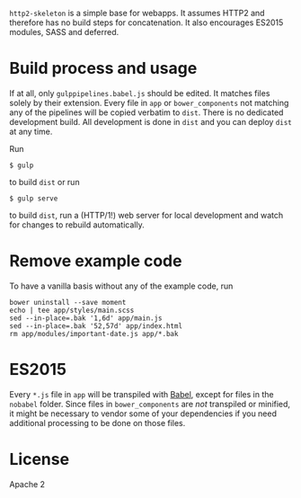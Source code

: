 `http2-skeleton` is a simple base for webapps. It assumes HTTP2 and therefore
has no build steps for concatenation. It also encourages ES2015 modules, SASS
and deferred.

# Build process and usage

If at all, only `gulppipelines.babel.js` should be edited. It matches files
solely by their extension. Every file in `app` or `bower_components` not
matching any of the pipelines will be copied verbatim to `dist`.
There is no dedicated development build. All development is done in `dist` and
you can deploy `dist` at any time.

Run

```
$ gulp
```

to build `dist` or run

```
$ gulp serve
```

to build `dist`, run a (HTTP/1!) web server for local development and
watch for changes to rebuild automatically.

# Remove example code

To have a vanilla basis without any of the example code, run

```
bower uninstall --save moment
echo | tee app/styles/main.scss
sed --in-place=.bak '1,6d' app/main.js
sed --in-place=.bak '52,57d' app/index.html
rm app/modules/important-date.js app/*.bak
```

# ES2015

Every `*.js` file in `app` will be transpiled with [Babel], except for files
in the `nobabel` folder. Since files in `bower_components` are *not* transpiled
or minified, it might be necessary to vendor some of your dependencies if you
need additional processing to be done on those files.

# License

Apache 2

[Babel]: https://babeljs.io/
